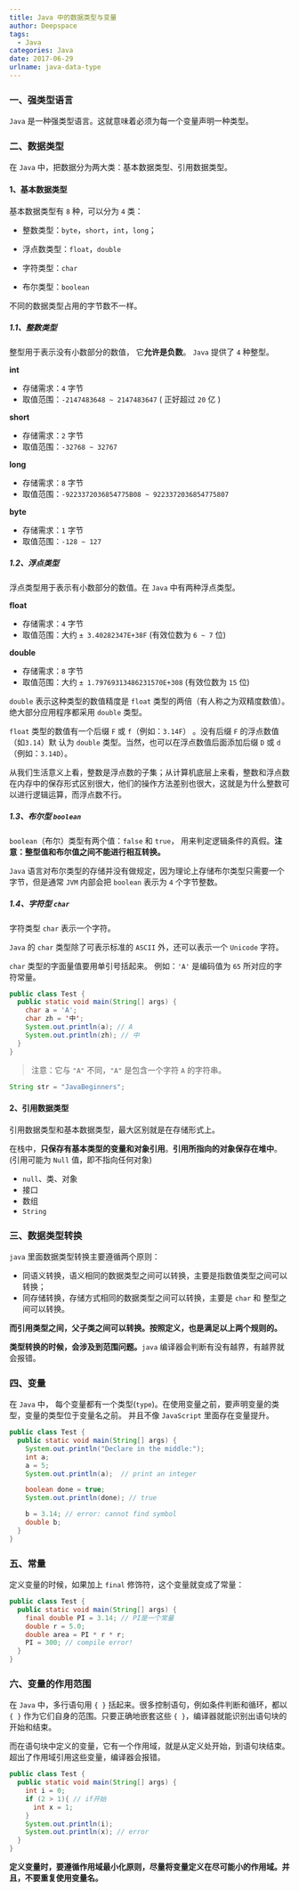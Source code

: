 ```yaml
---
title: Java 中的数据类型与变量
author: Deepspace
tags:
  - Java
categories: Java
date: 2017-06-29
urlname: java-data-type
---
```


<!-- ## Java 中的数据类型与变量 -->

### 一、强类型语言

`Java` 是一种强类型语言。这就意味着必须为每一个变量声明一种类型。



### 二、数据类型

在 `Java` 中，把数据分为两大类：基本数据类型、引用数据类型。

#### 1、基本数据类型

基本数据类型有 `8` 种，可以分为 `4` 类：

- 整数类型：`byte`，`short`，`int`，`long`；

- 浮点数类型：`float`，`double`

- 字符类型：`char`

- 布尔类型：`boolean`

不同的数据类型占用的字节数不一样。
<!-- more -->

##### 1.1、整数类型

整型用于表示没有小数部分的数值， 它**允许是负数**。 `Java` 提供了 `4` 种整型。

**int**

- 存储需求：`4` 字节
- 取值范围：`-2147483648 ~ 2147483647` ( 正好超过 `20` 亿 )

**short**

- 存储需求：`2` 字节
- 取值范围：`-32768 ~ 32767`

**long**

- 存储需求：`8` 字节
- 取值范围：`-9223372036854775B08 ~ 9223372036854775807`

**byte**

- 存储需求：`1` 字节
- 取值范围：`-128 ~ 127`



##### 1.2、浮点类型

浮点类型用于表示有小数部分的数值。在 `Java` 中有两种浮点类型。

**float**

- 存储需求：`4` 字节
- 取值范围：大约 `± 3.40282347E+38F` (有效位数为 `6 ~ 7` 位)

**double**

- 存储需求：`8` 字节
- 取值范围：大约 `± 1.79769313486231570E+308` (有效位数为 `15` 位)

`double` 表示这种类型的数值精度是 `float` 类型的两倍（有人称之为双精度数值）。 绝大部分应用程序都采用 `double` 类型。 

`float` 类型的数值有一个后缀 `F` 或 `f`（例如：`3.14F`） 。没有后缀 `F` 的浮点数值（如`3.14`）默 认为 `double` 类型。当然，也可以在浮点数值后面添加后缀 `D` 或 `d` （例如：`3.14D`）。

从我们生活意义上看，整数是浮点数的子集；从计算机底层上来看，整数和浮点数在内存中的保存形式区别很大，他们的操作方法差别也很大，这就是为什么整数可以进行逻辑运算，而浮点数不行。



##### 1.3、布尔型 `boolean`

`boolean`（布尔）类型有两个值：`false` 和 `true`， 用来判定逻辑条件的真假。**注意：整型值和布尔值之间不能进行相互转换。** 

`Java` 语言对布尔类型的存储并没有做规定，因为理论上存储布尔类型只需要一个字节，但是通常 `JVM` 内部会把 `boolean` 表示为 `4` 个字节整数。



##### 1.4、字符型 `char`

字符类型 `char` 表示一个字符。

`Java` 的 `char` 类型除了可表示标准的 `ASCII` 外，还可以表示一个 `Unicode` 字符。

`char` 类型的字面量值要用单引号括起来。 例如：`'A'` 是编码值为 `65` 所对应的字符常量。

```java
public class Test {
  public static void main(String[] args) {
    char a = 'A';
    char zh = '中';
    System.out.println(a); // A
    System.out.println(zh); // 中
  }
}
```

> 注意：它与 `"A"` 不同，`"A"` 是包含一个字符 `A` 的字符串。

```java
String str = "JavaBeginners";
```



#### 2、引用数据类型

引用数据类型和基本数据类型，最大区别就是在存储形式上。

在栈中，**只保存有基本类型的变量和对象引用**。**引用所指向的对象保存在堆中**。(引用可能为 `Null` 值，即不指向任何对象)

- `null`、类、对象
- 接口
- 数组
- `String`



### 三、数据类型转换

`java` 里面数据类型转换主要遵循两个原则：

- 同语义转换，语义相同的数据类型之间可以转换，主要是指数值类型之间可以转换；
- 同存储转换，存储方式相同的数据类型之间可以转换，主要是 `char` 和 整型之间可以转换。

**而引用类型之间，父子类之间可以转换。按照定义，也是满足以上两个规则的。**

**类型转换的时候，会涉及到范围问题。**`java` 编译器会判断有没有越界，有越界就会报错。



### 四、变量

在 `Java` 中， 每个变量都有一个类型(`type`)。在使用变量之前，要声明变量的类型，变量的类型位于变量名之前。 并且不像 `JavaScript` 里面存在变量提升。

```java
public class Test {
  public static void main(String[] args) {
    System.out.println("Declare in the middle:");
    int a;
    a = 5;
    System.out.println(a);  // print an integer

    boolean done = true;
    System.out.println(done); // true

    b = 3.14; // error: cannot find symbol
    double b;
  }
}
```



### 五、常量

定义变量的时候，如果加上 `final` 修饰符，这个变量就变成了常量：

```java
public class Test {
  public static void main(String[] args) {
    final double PI = 3.14; // PI是一个常量
    double r = 5.0;
    double area = PI * r * r;
    PI = 300; // compile error!
  }
}
```



### 六、变量的作用范围

在 `Java` 中，多行语句用 `{ }` 括起来。很多控制语句，例如条件判断和循环，都以 `{ }` 作为它们自身的范围。只要正确地嵌套这些 `{ }`，编译器就能识别出语句块的开始和结束。

而在语句块中定义的变量，它有一个作用域，就是从定义处开始，到语句块结束。超出了作用域引用这些变量，编译器会报错。

```java
public class Test {
  public static void main(String[] args) {
    int i = 0;
    if (2 > 1){ // if开始
      int x = 1;
    }
    System.out.println(i);
    System.out.println(x); // error
  }
}
```

**定义变量时，要遵循作用域最小化原则，尽量将变量定义在尽可能小的作用域。并且，不要重复使用变量名。**